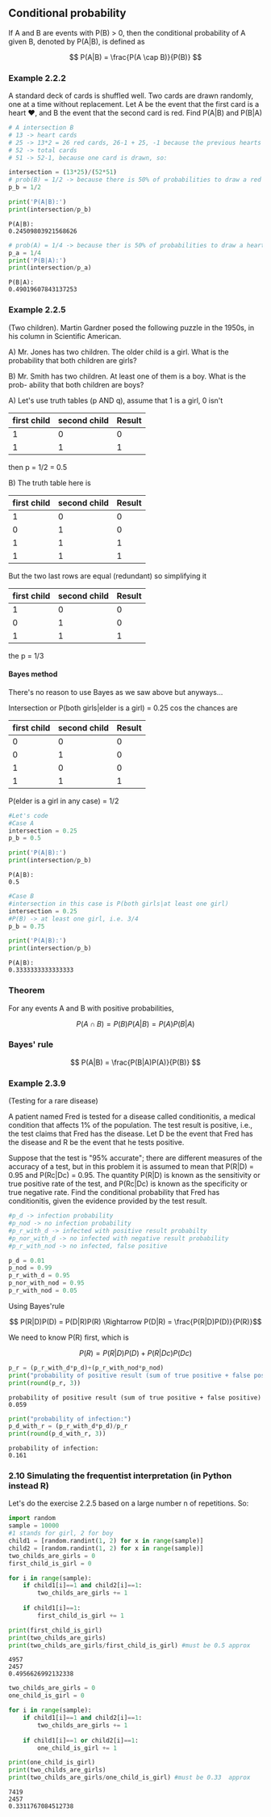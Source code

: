 ## Conditional probability

If A and B are events with P(B) > 0,
then the conditional probability of A given B, denoted by P(A|B), is defined as

$$ P(A|B) = \frac{P(A \cap B)}{P(B)}  $$

### Example 2.2.2

A standard deck of cards is shuffled well. Two cards are drawn randomly, one at a time without replacement. Let A be the event that the first card is a heart ❤, and B the event that the second card is red. Find P(A|B) and P(B|A)


```python
# A intersection B
# 13 -> heart cards
# 25 -> 13*2 = 26 red cards, 26-1 + 25, -1 because the previous hearts card is red too
# 52 -> total cards
# 51 -> 52-1, because one card is drawn, so:

intersection = (13*25)/(52*51)
# prob(B) = 1/2 -> because there is 50% of probabilities to draw a red card
p_b = 1/2

print('P(A|B):')
print(intersection/p_b)
```

    P(A|B):
    0.24509803921568626
    


```python
# prob(A) = 1/4 -> because ther is 50% of probabilities to draw a heart
p_a = 1/4
print('P(B|A):')
print(intersection/p_a)
```

    P(B|A):
    0.49019607843137253
    

### Example 2.2.5 

(Two children). Martin Gardner posed the following puzzle in the
1950s, in his column in Scientific American.

A) Mr. Jones has two children. The older child is a girl. What is the probability that
both children are girls?

B) Mr. Smith has two children. At least one of them is a boy. What is the prob-
ability that both children are boys?

A) Let's use truth tables (p AND q), assume that 1 is a girl, 0 isn't

| first child | second child | Result |
|-------------|--------------|--------|
| 1           | 0            | 0      |
| 1           | 1            | 1      |

then p = 1/2 = 0.5

B) The truth table here is

| first child | second child | Result |
|-------------|--------------|--------|
| 1           | 0            | 0      |
| 0           | 1            | 0      |
| 1           | 1            | 1      |
| 1           | 1            | 1      |

But the two last rows are equal (redundant) so simplifying it

| first child | second child | Result |
|-------------|--------------|--------|
| 1           | 0            | 0      |
| 0           | 1            | 0      |
| 1           | 1            | 1      |

the p = 1/3

#### Bayes method

There's no reason to use Bayes as we saw above but anyways...

Intersection or P(both girls|elder is a girl) = 0.25 cos the chances are

| first child | second child | Result |
|-------------|--------------|--------|
| 0           | 0            | 0      |
| 0           | 1            | 0      |
| 1           | 0            | 0      |
| 1           | 1            | 1      |

P(elder is a girl in any case) = 1/2 


```python
#Let's code
#Case A
intersection = 0.25
p_b = 0.5

print('P(A|B):')
print(intersection/p_b)
```

    P(A|B):
    0.5
    


```python
#Case B
#intersection in this case is P(both girls|at least one girl)
intersection = 0.25
#P(B) -> at least one girl, i.e. 3/4
p_b = 0.75

print('P(A|B):')
print(intersection/p_b)
```

    P(A|B):
    0.3333333333333333
    

### Theorem

For any events A and B with positive probabilities,

$$ P(A \cap B) = P(B)P(A|B) = P(A)P(B|A) $$


### Bayes' rule

$$ P(A|B) = \frac{P(B|A)P(A)}{P(B)}  $$

### Example 2.3.9

(Testing for a rare disease) 

A patient named Fred is tested for a disease called conditionitis, a medical condition that affects 1% of the population.
The test result is positive, i.e., the test claims that Fred has the disease. Let D be the event that Fred has the disease and 
R be the event that he tests positive.

Suppose that the test is "95% accurate"; there are different measures of the accuracy of a test, but in this problem it is assumed to mean that P(R|D) = 0.95 and P(Rc|Dc) = 0.95. The quantity P(R|D) is known as the sensitivity or true positive
rate of the test, and P(Rc|Dc) is known as the specificity or true negative rate. Find the conditional probability that Fred has conditionitis, given the evidence provided by the test result.


```python
#p_d -> infection probability
#p_nod -> no infection probability
#p_r_with_d -> infected with positive result probabilty
#p_nor_with_d -> no infected with negative result probability
#p_r_with_nod -> no infected, false positive

p_d = 0.01
p_nod = 0.99
p_r_with_d = 0.95
p_nor_with_nod = 0.95
p_r_with_nod = 0.05
```

Using Bayes'rule

$$ P(R|D)P(D) = P(D|R)P(R) \Rightarrow P(D|R) = \frac{P(R|D)P(D)}{P(R)}$$ 

We need to know P(R) first, which is 

$$ P(R) = P(R|D)P(D)+P(R|Dc)P(Dc) $$


```python
p_r = (p_r_with_d*p_d)+(p_r_with_nod*p_nod)
print("probability of positive result (sum of true positive + false positive)")
print(round(p_r, 3))
```

    probability of positive result (sum of true positive + false positive)
    0.059
    


```python
print("probability of infection:")
p_d_with_r = (p_r_with_d*p_d)/p_r
print(round(p_d_with_r, 3))
```

    probability of infection:
    0.161
    

### 2.10 Simulating the frequentist interpretation (in Python instead R)

Let's do the exercise 2.2.5 based on a large number n of repetitions. So:


```python
import random
sample = 10000
#1 stands for girl, 2 for boy
child1 = [random.randint(1, 2) for x in range(sample)]
child2 = [random.randint(1, 2) for x in range(sample)]
two_childs_are_girls = 0
first_child_is_girl = 0

for i in range(sample):
    if child1[i]==1 and child2[i]==1:
        two_childs_are_girls += 1
        
    if child1[i]==1:
        first_child_is_girl += 1

print(first_child_is_girl)
print(two_childs_are_girls)
print(two_childs_are_girls/first_child_is_girl) #must be 0.5 approx
```

    4957
    2457
    0.4956626992132338
    


```python
two_childs_are_girls = 0
one_child_is_girl = 0

for i in range(sample):
    if child1[i]==1 and child2[i]==1:
        two_childs_are_girls += 1
        
    if child1[i]==1 or child2[i]==1:
        one_child_is_girl += 1

print(one_child_is_girl)
print(two_childs_are_girls)
print(two_childs_are_girls/one_child_is_girl) #must be 0.33  approx
```

    7419
    2457
    0.3311767084512738
    
